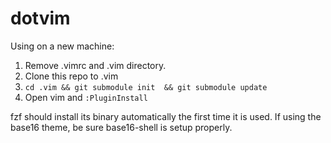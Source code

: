# dotvim

Using on a new machine:

1. Remove .vimrc and .vim directory.
2. Clone this repo to .vim
3. `cd .vim && git submodule init  && git submodule update`
4. Open vim and `:PluginInstall`

fzf should install its binary automatically the first time it is used. If using the base16 theme, be sure base16-shell is setup properly.
